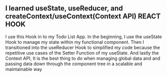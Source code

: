 ## I learned useState, useReducer, and createContext/useContext(Context API)  REACT HOOK
I use this Hook in to my Todo List App. In the beginning, I use the useState Hook  to manage my state within my functional component. Then I transitioned into the useReducer Hook to simplified my code because the repetitive use cases of the Setter Function of my useState. And lastly the Context API, It is the best thing to do when managing global data and and passing data down through the component tree in a scalable and maintainable way
